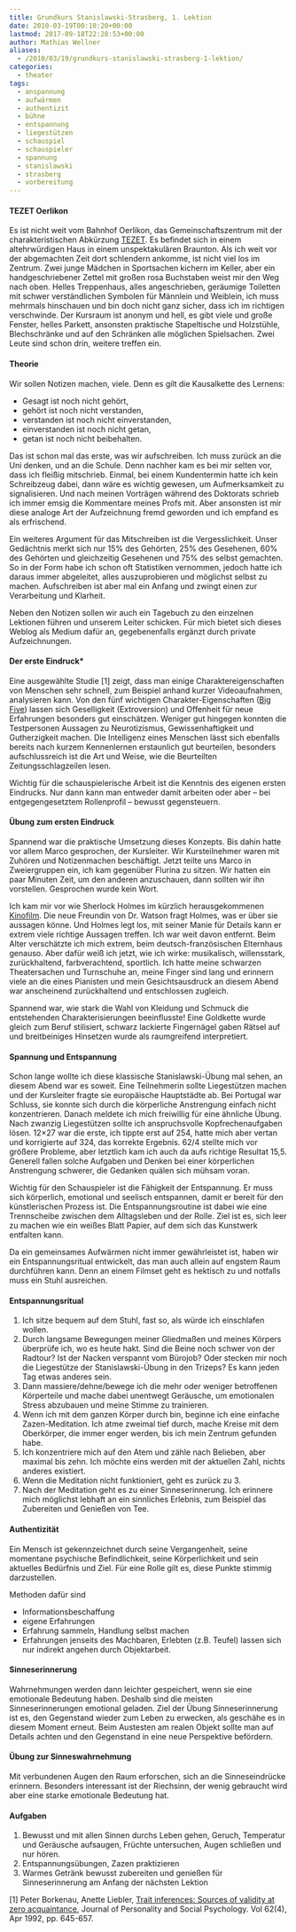 ```yaml
---
title: Grundkurs Stanislawski-Strasberg, 1. Lektion
date: 2010-03-19T00:10:20+00:00
lastmod: 2017-09-18T22:28:53+00:00
author: Mathias Wellner
aliases: 
  - /2010/03/19/grundkurs-stanislawski-strasberg-1-lektion/
categories:
  - theater
tags:
  - anspannung
  - aufwärmen
  - authentizit
  - bühne
  - entspannung
  - liegestützen
  - schauspiel
  - schauspieler
  - spannung
  - stanislawski
  - strasberg
  - vorbereitung
---
```

#### TEZET Oerlikon

Es ist nicht weit vom Bahnhof Oerlikon, das Gemeinschaftszentrum mit der charakteristischen Abkürzung [TEZET](http://www.gz-zh.ch/gz-oerlikon/gz-oerlikon/). Es befindet sich in einem altehrwürdigen Haus in einem unspektakulären Braunton. Als ich weit vor der abgemachten Zeit dort schlendern ankomme, ist nicht viel los im Zentrum. Zwei junge Mädchen in Sportsachen kichern im Keller, aber ein handgeschriebener Zettel mit großen rosa Buchstaben weist mir den Weg nach oben. Helles Treppenhaus, alles angeschrieben, geräumige Toiletten mit schwer verständlichen Symbolen für Männlein und Weiblein, ich muss mehrmals hinschauen und bin doch nicht ganz sicher, dass ich im richtigen verschwinde. Der Kursraum ist anonym und hell, es gibt viele und große Fenster, helles Parkett, ansonsten praktische Stapeltische und Holzstühle, Blechschränke und auf den Schränken alle möglichen Spielsachen. Zwei Leute sind schon drin, weitere treffen ein. 

#### Theorie

Wir sollen Notizen machen, viele. Denn es gilt die Kausalkette des Lernens:

- Gesagt ist noch nicht gehört,  
- gehört ist noch nicht verstanden,
- verstanden ist noch nicht einverstanden,
- einverstanden ist noch nicht getan,
- getan ist noch nicht beibehalten. 

Das ist schon mal das erste, was wir aufschreiben. Ich muss zurück an die Uni denken, und an die Schule. Denn nachher kam es bei mir selten vor, dass ich fleißig mitschrieb. Einmal, bei einem Kundentermin hatte ich kein Schreibzeug dabei, dann wäre es wichtig gewesen, um Aufmerksamkeit zu signalisieren. Und nach meinen Vorträgen während des Doktorats schrieb ich immer emsig die Kommentare meines Profs mit. Aber ansonsten ist mir diese analoge Art der Aufzeichnung fremd geworden und ich empfand es als erfrischend. 

Ein weiteres Argument für das Mitschreiben ist die Vergesslichkeit. Unser Gedächtnis merkt sich nur 15% des Gehörten, 25% des Gesehenen, 60% des Gehörten und gleichzeitig Gesehenen und 75% des selbst gemachten. So in der Form habe ich schon oft Statistiken vernommen, jedoch hatte ich daraus immer abgeleitet, alles auszuprobieren und möglichst selbst zu machen. Aufschreiben ist aber mal ein Anfang und zwingt einen zur Verarbeitung und Klarheit. 

Neben den Notizen sollen wir auch ein Tagebuch zu den einzelnen Lektionen führen und unserem Leiter schicken. Für mich bietet sich dieses Weblog als Medium dafür an, gegebenenfalls ergänzt durch private Aufzeichnungen. 

#### Der erste Eindruck*

Eine ausgewählte Studie [1] zeigt, dass man einige Charaktereigenschaften von Menschen sehr schnell, zum Beispiel anhand kurzer Videoaufnahmen, analysieren kann. Von den fünf wichtigen Charakter-Eigenschaften ([Big Five](http://en.wikipedia.org/wiki/Big_Five_personality_traits)) lassen sich Geselligkeit (Extroversion) und Offenheit für neue Erfahrungen besonders gut einschätzen. Weniger gut hingegen konnten die Testpersonen Aussagen zu Neurotizismus, Gewissenhaftigkeit und Gutherzigkeit machen. Die Intelligenz eines Menschen lässt sich ebenfalls bereits nach kurzem Kennenlernen erstaunlich gut beurteilen, besonders aufschlussreich ist die Art und Weise, wie die Beurteilten Zeitungsschlagzeilen lesen. 

Wichtig für die schauspielerische Arbeit ist die Kenntnis des eigenen ersten Eindrucks. Nur dann kann man entweder damit arbeiten oder aber &ndash; bei entgegengesetztem Rollenprofil &ndash; bewusst gegensteuern. 

#### Übung zum ersten Eindruck

Spannend war die praktische Umsetzung dieses Konzepts. Bis dahin hatte vor allem Marco gesprochen, der Kursleiter. Wir Kursteilnehmer waren mit Zuhören und Notizenmachen beschäftigt. Jetzt teilte uns Marco in Zweiergruppen ein, ich kam gegenüber Flurina zu sitzen. Wir hatten ein paar Minuten Zeit, um den anderen anzuschauen, dann sollten wir ihn vorstellen. Gesprochen wurde kein Wort. 

Ich kam mir vor wie Sherlock Holmes im kürzlich herausgekommenen [Kinofilm](http://de.wikipedia.org/wiki/Sherlock_Holmes_%282009%29). Die neue Freundin von Dr. Watson fragt Holmes, was er über sie aussagen könne. Und Holmes legt los, mit seiner Manie für Details kann er extrem viele richtige Aussagen treffen. Ich war weit davon entfernt. Beim Alter verschätzte ich mich extrem, beim deutsch-französischen Elternhaus genauso. Aber dafür weiß ich jetzt, wie ich wirke: musikalisch, willensstark, zurückhaltend, farbverachtend, sportlich. Ich hatte meine schwarzen Theatersachen und Turnschuhe an, meine Finger sind lang und erinnern viele an die eines Pianisten und mein Gesichtsausdruck an diesem Abend war anscheinend zurückhaltend und entschlossen zugleich. 

Spannend war, wie stark die Wahl von Kleidung und Schmuck die entstehenden Charakterisierungen beeinflusste! Eine Goldkette wurde gleich zum Beruf stilisiert, schwarz lackierte Fingernägel gaben Rätsel auf und breitbeiniges Hinsetzen wurde als raumgreifend interpretiert. 

#### Spannung und Entspannung

Schon lange wollte ich diese klassische Stanislawski-Übung mal sehen, an diesem Abend war es soweit. Eine Teilnehmerin sollte Liegestützen machen und der Kursleiter fragte sie europäische Hauptstädte ab. Bei Portugal war Schluss, sie konnte sich durch die körperliche Anstrengung einfach nicht konzentrieren. Danach meldete ich mich freiwillig für eine ähnliche Übung. Nach zwanzig Liegestützen sollte ich anspruchsvolle Kopfrechenaufgaben lösen. 12&#215;27 war die erste, ich tippte erst auf 254, hatte mich aber vertan und korrigierte auf 324, das korrekte Ergebnis. 62/4 stellte mich vor größere Probleme, aber letztlich kam ich auch da aufs richtige Resultat 15,5. Generell fallen solche Aufgaben und Denken bei einer körperlichen Anstrengung schwerer, die Gedanken quälen sich mühsam voran. 

Wichtig für den Schauspieler ist die Fähigkeit der Entspannung. Er muss sich körperlich, emotional und seelisch entspannen, damit er bereit für den künstlerischen Prozess ist. Die Entspannungsroutine ist dabei wie eine Trennscheibe zwischen dem Alltagsleben und der Rolle. Ziel ist es, sich leer zu machen wie ein weißes Blatt Papier, auf dem sich das Kunstwerk entfalten kann. 

Da ein gemeinsames Aufwärmen nicht immer gewährleistet ist, haben wir ein Entspannungsritual entwickelt, das man auch allein auf engstem Raum durchführen kann. Denn an einem Filmset geht es hektisch zu und notfalls muss ein Stuhl ausreichen. 

#### Entspannungsritual

  1. Ich sitze bequem auf dem Stuhl, fast so, als würde ich einschlafen wollen.
  2. Durch langsame Bewegungen meiner Gliedmaßen und meines Körpers überprüfe ich, wo es heute hakt. Sind die Beine noch schwer von der Radtour? Ist der Nacken verspannt vom Bürojob? Oder stecken mir noch die Liegestütze der Stanislawski-Übung in den Trizeps? Es kann jeden Tag etwas anderes sein.
  3. Dann massiere/dehne/bewege ich die mehr oder weniger betroffenen Körperteile und mache dabei unentwegt Geräusche, um emotionalen Stress abzubauen und meine Stimme zu trainieren.
  4. Wenn ich mit dem ganzen Körper durch bin, beginne ich eine einfache Zazen-Meditation. Ich atme zweimal tief durch, mache Kreise mit dem Oberkörper, die immer enger werden, bis ich mein Zentrum gefunden habe.
  5. Ich konzentriere mich auf den Atem und zähle nach Belieben, aber maximal bis zehn. Ich möchte eins werden mit der aktuellen Zahl, nichts anderes existiert.
  6. Wenn die Meditation nicht funktioniert, geht es zurück zu 3.
  7. Nach der Meditation geht es zu einer Sinneserinnerung. Ich erinnere mich möglichst lebhaft an ein sinnliches Erlebnis, zum Beispiel das Zubereiten und Genießen von Tee.

#### Authentizität

Ein Mensch ist gekennzeichnet durch seine Vergangenheit, seine momentane psychische Befindlichkeit, seine Körperlichkeit und sein aktuelles Bedürfnis und Ziel. Für eine Rolle gilt es, diese Punkte stimmig darzustellen. 

Methoden dafür sind

  * Informationsbeschaffung
  * eigene Erfahrungen
  * Erfahrung sammeln, Handlung selbst machen
  * Erfahrungen jenseits des Machbaren, Erlebten (z.B. Teufel) lassen sich nur indirekt angehen durch Objektarbeit.

#### Sinneserinnerung

Wahrnehmungen werden dann leichter gespeichert, wenn sie eine emotionale Bedeutung haben. Deshalb sind die meisten Sinneserinnerungen emotional geladen. Ziel der Übung Sinneserinnerung ist es, den Gegenstand wieder zum Leben zu erwecken, als geschähe es in diesem Moment erneut. Beim Austesten am realen Objekt sollte man auf Details achten und den Gegenstand in eine neue Perspektive befördern. 

#### Übung zur Sinneswahrnehmung

Mit verbundenen Augen den Raum erforschen, sich an die Sinneseindrücke erinnern. Besonders interessant ist der Riechsinn, der wenig gebraucht wird aber eine starke emotionale Bedeutung hat. 

#### Aufgaben

  1. Bewusst und mit allen Sinnen durchs Leben gehen, Geruch, Temperatur und Geräusche aufsaugen, Früchte untersuchen, Augen schließen und nur hören.
  2. Entspannungsübungen, Zazen praktizieren
  3. Warmes Getränk bewusst zubereiten und genießen für Sinneserinnerung am Anfang der nächsten Lektion

[1] Peter Borkenau, Anette Liebler, [Trait inferences: Sources of validity at zero acquaintance](http://psycnet.apa.org/index.cfm?fa=buy.optionToBuy&id=1992-27231-001&CFID=7155824&CFTOKEN=78300273), Journal of Personality and Social Psychology. Vol 62(4), Apr 1992, pp. 645-657.